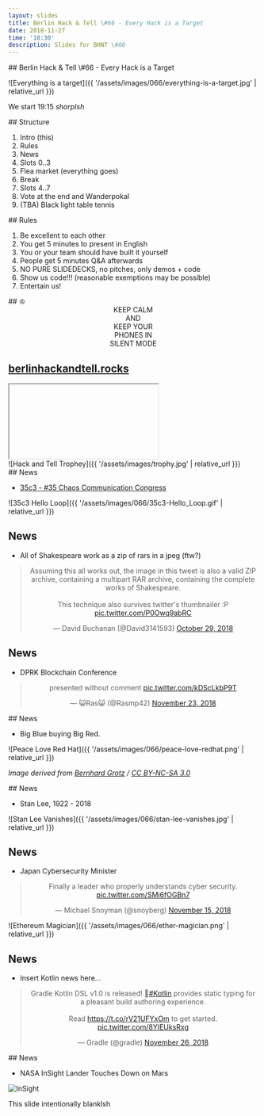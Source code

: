 ```yaml
---
layout: slides
title: Berlin Hack & Tell \#66 - Every Hack is a Target
date: 2018-11-27
time: '18:30'
description: Slides for BHNT \#66
---
```


<section data-markdown>
## Berlin Hack & Tell \#66 - Every Hack is a Target

![Everything is a target]({{ '/assets/images/066/everything-is-a-target.jpg' | relative_url }})

We start 19:15 *sharpIsh*
</section>

<section data-markdown>
## Structure

1. Intro (this)
1. Rules
1. News
1. Slots 0..3
1. Flea market (everything goes)
1. Break
1. Slots 4..7
1. Vote at the end and Wanderpokal
1. (TBA) Black light table tennis
</section>

<section data-markdown>
## Rules

1. Be excellent to each other
1. You get 5 minutes to present in English
1. You or your team should have built it yourself
1. People get 5 minutes Q&A afterwards
1. NO PURE SLIDEDECKS, no pitches, only demos + code
1. Show us code!!! (reasonable exemptions may be possible)
1. Entertain us!
</section>

<section data-markdown>
## &#9812;
<center>
KEEP CALM</br>
AND</br>
KEEP YOUR</br>
PHONES IN</br>
SILENT MODE</br>
</center>
</section>

<section>
<h2><a href="https://berlinhackandtell.rocks/">berlinhackandtell.rocks</a></h2>
<iframe class="stretch" data-src="https://berlinhackandtell.rocks"></iframe>
</section>

<section data-markdown>
![Hack and Tell Trophey]({{ '/assets/images/trophy.jpg' | relative_url }})
</section>

<section data-markdown>
## News

* [35c3 - #35 Chaos Communication Congress](https://events.ccc.de/)

![35c3 Hello Loop]({{ '/assets/images/066/35c3-Hello_Loop.gif' | relative_url }})
</section>

<section>
<h2>News</h2>

<ul>
<li>All of Shakespeare work as a zip of rars in a jpeg (ftw?)</li>
</ul>
<center>
<blockquote class="twitter-tweet" data-lang="en"><p lang="en" dir="ltr">Assuming this all works out, the image in this tweet is also a valid ZIP archive, containing a multipart RAR archive, containing the complete works of Shakespeare.<br><br>This technique also survives twitter&#39;s thumbnailer :P <a href="https://t.co/P0Owq9abRC">pic.twitter.com/P0Owq9abRC</a></p>&mdash; Dаvіd Вucһаnаn (@David3141593) <a href="https://twitter.com/David3141593/status/1057042085029822464?ref_src=twsrc%5Etfw">October 29, 2018</a></blockquote>
<script async src="https://platform.twitter.com/widgets.js" charset="utf-8"></script>
</center>
</section>

<section>
<h2>News</h2>

<ul>
<li>DPRK Blockchain Conference</li>
</ul>

<center>
<blockquote class="twitter-tweet" data-lang="en"><p lang="en" dir="ltr">presented without comment <a href="https://t.co/kDScLkbP9T">pic.twitter.com/kDScLkbP9T</a></p>&mdash; 😺Ras😺 (@Rasmp42) <a href="https://twitter.com/Rasmp42/status/1065864254228701184?ref_src=twsrc%5Etfw">November 23, 2018</a></blockquote>
<script async src="https://platform.twitter.com/widgets.js" charset="utf-8"></script>
</center>
</section>

<section data-markdown>
## News

* Big Blue buying Big Red.

![Peace Love Red Hat]({{ '/assets/images/066/peace-love-redhat.png' | relative_url }})

*Image derived from [Bernhard Grotz](https://www.grund-wissen.de/impressum.html) / [CC BY-NC-SA 3.0](https://creativecommons.org/licenses/by-nc-sa/3.0/)*
</section>

<section data-markdown>
## News

* Stan Lee, 1922 - 2018

![Stan Lee Vanishes]({{ '/assets/images/066/stan-lee-vanishes.jpg' | relative_url }})
</section>

<section>
<h2>News</h2>

<ul>
<li>Japan Cybersecurity Minister</li>
</ul>

<center>
<blockquote class="twitter-tweet" data-lang="en"><p lang="en" dir="ltr">Finally a leader who properly understands cyber security. <a href="https://t.co/SMi6fOGBn7">pic.twitter.com/SMi6fOGBn7</a></p>&mdash; Michael Snoyman (@snoyberg) <a href="https://twitter.com/snoyberg/status/1063181104641966081?ref_src=twsrc%5Etfw">November 15, 2018</a></blockquote>
<script async src="https://platform.twitter.com/widgets.js" charset="utf-8"></script>
</center>
</section>

<section data-markdown>

![Ethereum Magician]({{ '/assets/images/066/ether-magician.png' | relative_url }})

</section>

<section>
<h2>News</h2>

<ul>
<li>Insert Kotlin news here...</li>
</ul>
<center>
<blockquote class="twitter-tweet" data-lang="en"><p lang="en" dir="ltr">Gradle Kotlin DSL v1.0 is released! 🎉<a href="https://twitter.com/hashtag/Kotlin?src=hash&amp;ref_src=twsrc%5Etfw">#Kotlin</a> provides static typing for a pleasant build authoring experience.<br><br>Read <a href="https://t.co/rV21UFYxOm">https://t.co/rV21UFYxOm</a> to get started. <a href="https://t.co/8YIEUksRxg">pic.twitter.com/8YIEUksRxg</a></p>&mdash; Gradle (@gradle) <a href="https://twitter.com/gradle/status/1067157768157593600?ref_src=twsrc%5Etfw">November 26, 2018</a></blockquote>
<script async src="https://platform.twitter.com/widgets.js" charset="utf-8"></script>
</center>
</section>

<section data-markdown>
## News

* NASA InSight Lander Touches Down on Mars

![InSight](https://www.teslarati.com/wp-content/uploads/2018/11/InSight_NASA.jpg)

</section>

<section data-markdown>
This slide intentionally blankIsh
</section>
